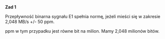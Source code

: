 **Zad 1**

Przepływność binarna sygnału E1 spełnia normę, jeżeli mieści się w zakresie 2,048 MB/s +/- 50 ppm.

ppm w tym przypadku jest równe bit na milion. Mamy 2,048 milionów bitów.
